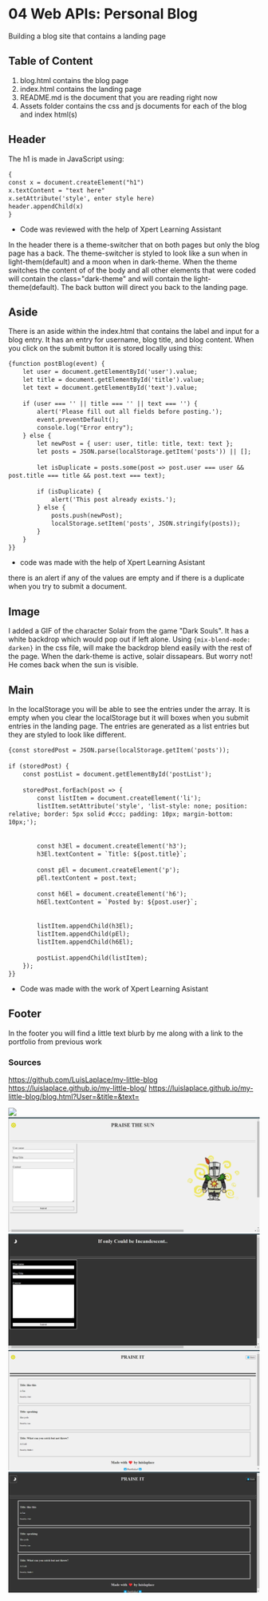 # 04 Web APIs: Personal Blog
Building a blog site that contains a landing page

## Table of Content
1. blog.html contains the blog page
2. index.html contains the landing page 
3. README.md is the document that you are reading right now
4. Assets folder contains the css and js documents for each of the blog and index html(s)

## Header
The h1 is made in JavaScript using: 
```
{
const x = document.createElement("h1")
x.textContent = "text here"
x.setAttribute('style', enter style here)
header.appendChild(x)
}
```
- Code was reviewed with the help of Xpert Learning Assistant

In the header there is a theme-switcher that on both pages but only the blog page has a back.  The theme-switcher is styled to look like a sun when in light-them(default) and a moon when in dark-theme. When the theme switches the content of of the body and all other elements that were coded will contain the class="dark-theme" and will contain the light-theme(default).  The back button will direct you back to the landing page.

## Aside
There is an aside within the index.html that contains the label and input for a blog entry.  It has an entry for username, blog title, and blog content.  When you click on the submit button it is stored locally using this:
```
{function postBlog(event) {
    let user = document.getElementById('user').value;
    let title = document.getElementById('title').value;
    let text = document.getElementById('text').value;

    if (user === '' || title === '' || text === '') {
        alert('Please fill out all fields before posting.');
        event.preventDefault();
        console.log("Error entry");
    } else {
        let newPost = { user: user, title: title, text: text };
        let posts = JSON.parse(localStorage.getItem('posts')) || [];

        let isDuplicate = posts.some(post => post.user === user && post.title === title && post.text === text);

        if (isDuplicate) {
            alert('This post already exists.');
        } else {
            posts.push(newPost);
            localStorage.setItem('posts', JSON.stringify(posts));
        }
    }
}}
```
- code was made with the help of Xpert Learning Asistant

there is an alert if any of the values are empty and if there is a duplicate when you try to submit a document.


## Image
I added a GIF of the character Solair from the game "Dark Souls".  It has a white backdrop which would pop out if left alone.  Using `{mix-blend-mode: darken}` in the css file, will make the backdrop blend easily with the rest of the page.  When the dark-theme is active, solair dissapears.  But worry not! He comes back when the sun is visible.


## Main
In the localStorage you will be able to see the entries under the array. It is empty when you clear the localStorage but it will boxes when you submit entries in the landing page.  The entries are generated as a list entries but they are styled to look like different.
```
{const storedPost = JSON.parse(localStorage.getItem('posts'));

if (storedPost) {
    const postList = document.getElementById('postList');

    storedPost.forEach(post => {
        const listItem = document.createElement('li');
        listItem.setAttribute('style', 'list-style: none; position: relative; border: 5px solid #ccc; padding: 10px; margin-bottom: 10px;');


        const h3El = document.createElement('h3');
        h3El.textContent = `Title: ${post.title}`;

        const pEl = document.createElement('p');
        pEl.textContent = post.text;

        const h6El = document.createElement('h6');
        h6El.textContent = `Posted by: ${post.user}`;


        listItem.appendChild(h3El);
        listItem.appendChild(pEl);
        listItem.appendChild(h6El);

        postList.appendChild(listItem);
    });
}}
```
- Code was made with the work of Xpert Learning Asistant

## Footer
In the footer you will find a little text blurb by me along with a link to the portfolio from previous work


### Sources
https://github.com/LuisLaplace/my-little-blog
https://luislaplace.github.io/my-little-blog/
https://luislaplace.github.io/my-little-blog/blog.html?User=&title=&text=


![](https://media1.tenor.com/m/z78cP4-eOUAAAAAC/praise-the.gif)
![](./Assets/Images/landingday.png)
![](./Assets/Images/landingnight.png)
![](./Assets/Images/blogday.png)
![](./Assets/Images/blognight.png)